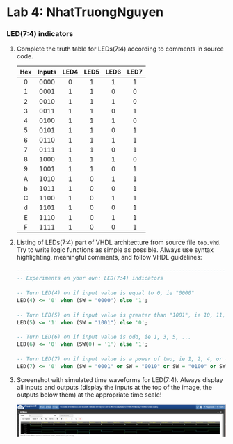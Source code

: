# Lab 4: NhatTruongNguyen

### LED(7:4) indicators

1. Complete the truth table for LEDs(7:4) according to comments in source code.

   | **Hex** | **Inputs** | **LED4** | **LED5** | **LED6** | **LED7** |
   | :-: | :-: | :-: | :-: | :-: | :-: |
   | 0 | 0000 | 0 | 1 | 1 | 1 |
   | 1 | 0001 | 1 | 1 | 0 | 0 |
   | 2 | 0010 | 1 | 1 | 1 | 0 |
   | 3 | 0011 | 1 | 1 | 0 | 1 |
   | 4 | 0100 | 1 | 1 | 1 | 0 |
   | 5 | 0101 | 1 | 1 | 0 | 1 |
   | 6 | 0110 | 1 | 1 | 1 | 1 |
   | 7 | 0111 | 1 | 1 | 0 | 1 |
   | 8 | 1000 | 1 | 1 | 1 | 0 |
   | 9 | 1001 | 1 | 1 | 0 | 1 |
   | A | 1010 | 1 | 0 | 1 | 1 |
   | b | 1011 | 1 | 0 | 0 | 1 |
   | C | 1100 | 1 | 0 | 1 | 1 |
   | d | 1101 | 1 | 0 | 0 | 1 |
   | E | 1110 | 1 | 0 | 1 | 1 |
   | F | 1111 | 1 | 0 | 0 | 1 |

2. Listing of LEDs(7:4) part of VHDL architecture from source file `top.vhd`. Try to write logic functions as simple as possible. Always use syntax highlighting, meaningful comments, and follow VHDL guidelines:

   ```vhdl
   --------------------------------------------------------------------
   -- Experiments on your own: LED(7:4) indicators

   -- Turn LED(4) on if input value is equal to 0, ie "0000"
   LED(4) <= '0' when (SW = "0000") else '1';

   -- Turn LED(5) on if input value is greater than "1001", ie 10, 11, 12, ...
   LED(5) <= '1' when (SW = "1001") else '0';

   -- Turn LED(6) on if input value is odd, ie 1, 3, 5, ...
   LED(6) <= '0' when (SW(0) = '1') else '1';

   -- Turn LED(7) on if input value is a power of two, ie 1, 2, 4, or 8
   LED(7) <= '0' when (SW = "0001" or SW = "0010" or SW = "0100" or SW = "1000") else '1';
   ```

3. Screenshot with simulated time waveforms for LED(7:4). Always display all inputs and outputs (display the inputs at the top of the image, the outputs below them) at the appropriate time scale!

   ![your figure](https://github.com/Truong16720/DE1/blob/main/04%20segment/Images/Sn%C3%ADmek%20obrazovky%202023-03-08%20v%C2%A016.46.30.png)
